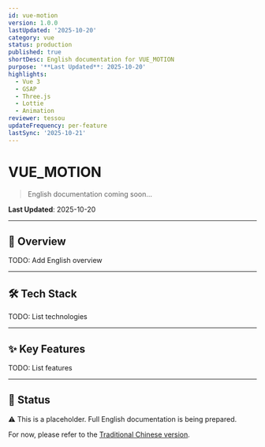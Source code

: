```yaml
---
id: vue-motion
version: 1.0.0
lastUpdated: '2025-10-20'
category: vue
status: production
published: true
shortDesc: English documentation for VUE_MOTION
purpose: '**Last Updated**: 2025-10-20'
highlights:
  - Vue 3
  - GSAP
  - Three.js
  - Lottie
  - Animation
reviewer: tessou
updateFrequency: per-feature
lastSync: '2025-10-21'
---
```


# VUE_MOTION

> English documentation coming soon...

**Last Updated**: 2025-10-20

---

## 🎯 Overview

TODO: Add English overview

---

## 🛠️ Tech Stack

TODO: List technologies

---

## ✨ Key Features

TODO: List features

---

## 📝 Status

⚠️ This is a placeholder. Full English documentation is being prepared.

For now, please refer to the [Traditional Chinese version](../zh-TW/VUE_MOTION.md).
